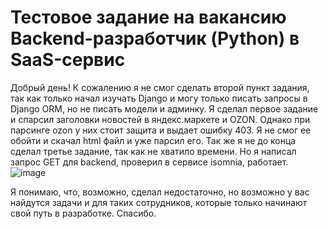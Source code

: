 # Тестовое задание на вакансию Backend-разработчик (Python) в SaaS-сервис
Добрый день! К сожалению я не смог сделать второй пункт задания, так как только начал изучать Django и могу только писать запросы в Django ORM, но не писать модели и админку. Я сделал первое задание и спарсил заголовки новостей в яндекс.маркете и OZON. Однако при парсинге ozon у них стоит защита и выдает ошибку 403. Я не смог ее обойти и скачал html файл и уже парсил его. Так же я не до конца сделал третье задание, так как не хватило времени. Но я написал запрос GET для backend, проверил в сервисе isomnia, работает.
![image](https://user-images.githubusercontent.com/106922768/186718677-62e9e05a-8984-4364-be3d-4c4ca4305fdc.png)

Я понимаю, что, возможно, сделал недостаточно, но возможно у вас найдутся задачи и для таких сотрудников, которые только начинают свой путь в разработке. Спасибо.
 
